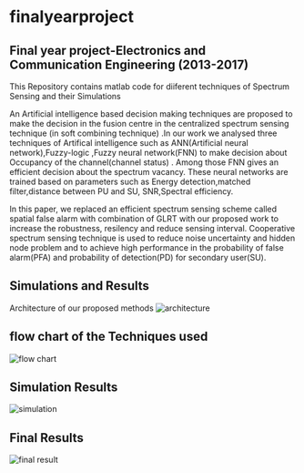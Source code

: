 # finalyearproject
## Final year project-Electronics and Communication Engineering (2013-2017)

This Repository contains matlab code for diiferent techniques of Spectrum Sensing and their Simulations

An Artificial intelligence based decision making techniques are proposed to make the decision  in the fusion centre
in the centralized spectrum sensing technique (in soft combining technique) .In our work we analysed three techniques 
of Artifical intelligence  such as ANN(Artificial neural network),Fuzzy-logic ,Fuzzy neural network(FNN) to make 
decision about Occupancy of  the channel(channel status) . Among those FNN gives an efficient decision about the spectrum vacancy.
These neural networks are trained based on parameters  such as Energy detection,matched filter,distance between PU and SU,
SNR,Spectral efficiency.

In this paper, we replaced an efficient spectrum sensing scheme called spatial false alarm with combination of 
GLRT with our proposed work to increase the robustness, resilency and reduce sensing interval. Cooperative spectrum sensing 
technique is used  to reduce noise uncertainty and hidden node problem  and to  achieve high performance in the 
probability of false alarm(PFA) and probability of detection(PD) for secondary user(SU).

## Simulations and Results
Architecture of our proposed methods
![architecture](https://github.com/rajagurunath/finalyearproject/tree/master/FIG/architecture.png)

## flow chart of the Techniques used
![flow chart](https://github.com/rajagurunath/finalyearproject/tree/master/FIG/flow_chart.png)

## Simulation Results
![simulation](https://github.com/rajagurunath/finalyearproject/tree/master/FIG/simulation.png)

## Final Results
![final result](https://github.com/rajagurunath/finalyearproject/tree/master/FIG/Final_result.png)

